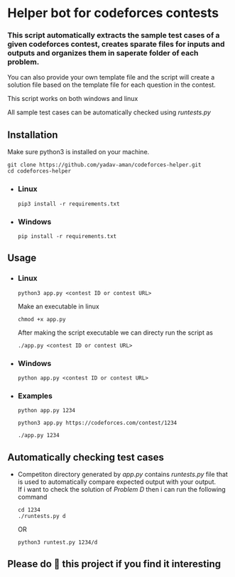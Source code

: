 # Helper bot for codeforces contests

### This script automatically extracts the sample test cases of a given codeforces contest, creates sparate files for inputs and outputs and organizes them in saperate folder of each problem.

You can also provide your own template file and the script will create a solution file based on the template file for each question in the contest.

This script works on both windows and linux

All sample test cases can be automatically checked using *runtests.py*

## Installation
Make sure python3 is installed on your machine.
```
git clone https://github.com/yadav-aman/codeforces-helper.git
cd codeforces-helper
```
- ### Linux
    ```
    pip3 install -r requirements.txt
    ```
- ### Windows 
    ```
    pip install -r requirements.txt
    ```

## Usage
- ### Linux
    ```
    python3 app.py <contest ID or contest URL>
    ```
    Make an executable in linux
    ```
    chmod +x app.py
    ```
    After making the script executable we can directy run the script as
    ```
    ./app.py <contest ID or contest URL>
    ```

- ### Windows 
    ```
    python app.py <contest ID or contest URL>
    ```
- ### Examples
    ```
    python app.py 1234 
    ```
    ```
    python3 app.py https://codeforces.com/contest/1234
    ```
    ```
    ./app.py 1234
    ```

## Automatically checking test cases
- Competiton directory generated by *app.py* contains *runtests.py* file that is used to automatically compare expected output with your output.<br/>
If i want to check the solution of *Problem D* then i can run the following command
    ```
    cd 1234
    ./runtests.py d
    ```
    OR
    ```
    python3 runtest.py 1234/d
    ```


## Please do 🌟 this project if you find it interesting 